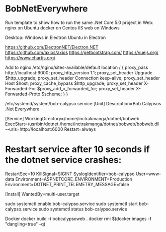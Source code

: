 # BobNetEverywhere

Run template to show how to run the same .Net Core 5.0 project in 
Web: 
	nginx on Ubuntu
	docker on Centos
	IIS web on Windows

Desktop:
	Windows in Electron
	Ubuntu in Electron


https://github.com/ElectronNET/Electron.NET
https://github.com/axios/axios
https://getbootstrap.com/
https://vuejs.org/
https://www.chartjs.org/



Add to nginx /etc/nginx/sites-available/default
    location / {
        proxy_pass         http://localhost:6000;
        proxy_http_version 1.1;
        proxy_set_header   Upgrade $http_upgrade;
        proxy_set_header   Connection keep-alive;
        proxy_set_header   Host $host;
        proxy_cache_bypass $http_upgrade;
        proxy_set_header   X-Forwarded-For $proxy_add_x_forwarded_for;
        proxy_set_header   X-Forwarded-Proto $scheme;
    }
}

/etc/systemd/system/bob-calypso.service
[Unit]
Description=Bob Calypsos .Net Everywhere

[Service]
WorkingDirectory=/home/inctrakmanga/dotnet/bobweb
ExecStart=/usr/bin/dotnet /home/inctrakmanga/dotnet/bobweb/bobweb.dll --urls=http://localhost:6000
Restart=always
# Restart service after 10 seconds if the dotnet service crashes:
RestartSec=10
KillSignal=SIGINT
SyslogIdentifier=bob-calypso
User=www-data
Environment=ASPNETCORE_ENVIRONMENT=Production
Environment=DOTNET_PRINT_TELEMETRY_MESSAGE=false

[Install]
WantedBy=multi-user.target

sudo systemctl enable bob-calypso.service
sudo systemctl start bob-calypso.service
sudo systemctl status bob-calypso.service

Docker
docker build -t bobcalypsoweb .
docker rmi $(docker images -f "dangling=true" -q)

